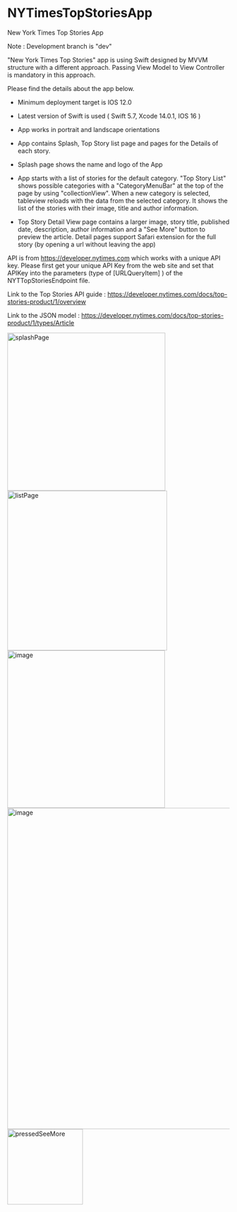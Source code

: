 # NYTimesTopStoriesApp
New York Times Top Stories App

Note : Development branch is "dev"

"New York Times Top Stories" app is using Swift designed by MVVM structure with a different approach. Passing View Model to View Controller is mandatory in this approach.

Please find the details about the app below.

-  Minimum deployment target is IOS 12.0

-  Latest version of Swift is used ( Swift 5.7, Xcode 14.0.1, IOS 16 )

-  App works in portrait and landscape orientations

-  App contains Splash, Top Story list page and pages for the Details of each story. 

-  Splash page shows the name and logo of the App

-  App starts with a list of stories for the default category. "Top Story List" shows possible categories with a "CategoryMenuBar" at the top of the page by using "collectionView". When a new category is selected, tableview reloads with the data from the selected category. It shows the list of the stories with their image, title and author information.

-  Top Story Detail View page contains a larger image, story title, published date, description, author information and a "See More" button to preview the article. Detail pages support Safari extension for the full story (by opening a url without leaving the app)

API is from https://developer.nytimes.com which works with a unique API key. Please first get your unique API Key from the web site and set that APIKey into the parameters (type of [URLQueryItem] ) of the NYTTopStoriesEndpoint file. 
 
Link to the Top Stories API guide : https://developer.nytimes.com/docs/top-stories-product/1/overview 
 
Link to the JSON model : https://developer.nytimes.com/docs/top-stories-product/1/types/Article

<img width="358" alt="splashPage" src="https://user-images.githubusercontent.com/29311417/191979821-b21fc9f7-9e74-4f59-a4c6-d2b8f21dccf9.png">
<img width="362" alt="listPage" src="https://user-images.githubusercontent.com/29311417/191979838-8f547b45-9c2e-43fe-b027-ac3f02d001ff.png">
<img width="357" alt="image" src="https://user-images.githubusercontent.com/29311417/191978611-4c22685e-bb1c-4a78-ae41-6be86c13ed87.png">
<img width="728" alt="image" src="https://user-images.githubusercontent.com/29311417/191978517-38b19122-cf3f-408c-8aeb-b56f84efc16e.png">
<img width="171" alt="pressedSeeMore" src="https://user-images.githubusercontent.com/29311417/191980424-04bcb55c-1439-4121-8d2c-98706b087ab1.png">
